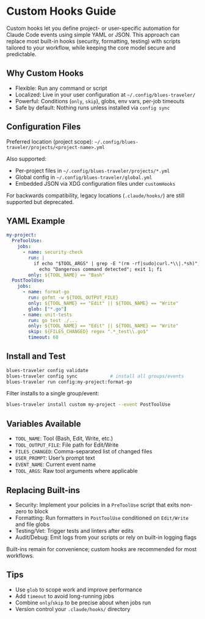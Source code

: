 # Custom Hooks Guide

Custom hooks let you define project- or user-specific automation for Claude Code events using simple YAML or JSON. This approach can replace most built-in hooks (security, formatting, testing) with scripts tailored to your workflow, while keeping the core model secure and predictable.

## Why Custom Hooks

- Flexible: Run any command or script
- Localized: Live in your user configuration at `~/.config/blues-traveler/`
- Powerful: Conditions (`only`, `skip`), globs, env vars, per-job timeouts
- Safe by default: Nothing runs unless installed via `config sync`

## Configuration Files

Preferred location (project scope): `~/.config/blues-traveler/projects/<project-name>.yml`

Also supported:
- Per-project files in `~/.config/blues-traveler/projects/*.yml`
- Global config in `~/.config/blues-traveler/global.yml`
- Embedded JSON via XDG configuration files under `customHooks`

For backwards compatibility, legacy locations (`.claude/hooks/`) are still supported but deprecated.

## YAML Example

```yaml
my-project:
  PreToolUse:
    jobs:
      - name: security-check
        run: |
          if echo "$TOOL_ARGS" | grep -E "(rm -rf|sudo|curl.*\\|.*sh)"; then
            echo "Dangerous command detected"; exit 1; fi
        only: ${TOOL_NAME} == "Bash"
  PostToolUse:
    jobs:
      - name: format-go
        run: gofmt -w ${TOOL_OUTPUT_FILE}
        only: ${TOOL_NAME} == "Edit" || ${TOOL_NAME} == "Write"
        glob: ["*.go"]
      - name: unit-tests
        run: go test ./...
        only: ${TOOL_NAME} == "Edit" || ${TOOL_NAME} == "Write"
        skip: ${FILES_CHANGED} regex ".*_test\\.go$"
        timeout: 60
```

## Install and Test

```bash
blues-traveler config validate
blues-traveler config sync            # install all groups/events
blues-traveler run config:my-project:format-go
```

Filter installs to a single group/event:

```bash
blues-traveler install custom my-project --event PostToolUse
```

## Variables Available

- `TOOL_NAME`: Tool (Bash, Edit, Write, etc.)
- `TOOL_OUTPUT_FILE`: File path for Edit/Write
- `FILES_CHANGED`: Comma-separated list of changed files
- `USER_PROMPT`: User’s prompt text
- `EVENT_NAME`: Current event name
- `TOOL_ARGS`: Raw tool arguments where applicable

## Replacing Built-ins

- Security: Implement your policies in a `PreToolUse` script that exits non-zero to block
- Formatting: Run formatters in `PostToolUse` conditioned on `Edit/Write` and file globs
- Testing/Vet: Trigger tests and linters after edits
- Audit/Debug: Emit logs from your scripts or rely on built-in logging flags

Built-ins remain for convenience; custom hooks are recommended for most workflows.

## Tips

- Use `glob` to scope work and improve performance
- Add `timeout` to avoid long-running jobs
- Combine `only`/`skip` to be precise about when jobs run
- Version control your `.claude/hooks/` directory

